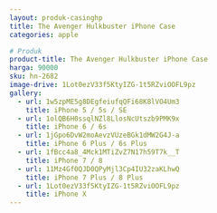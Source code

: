 ```yaml
---
layout: produk-casinghp
title: The Avenger Hulkbuster iPhone Case
categories: apple

# Produk
product-title: The Avenger Hulkbuster iPhone Case
harga: 90000
sku: hn-2682
image-drive: 1Lot0ezV33f5KtyIZG-1t5RZviOOFL9pz
gallery:
  - url: 1w5zpME5g8DEgfeiufqQFi68K8lVO4Um3
    title: iPhone 5 / 5s / SE
  - url: 1olQB6H0ssqlNZl8LlosNcUtszb9PMK9x
    title: iPhone 6 / 6s
  - url: 1jGpo6DvW2moAevzVUzeBGk1dMW2G4J-a
    title: iPhone 6 Plus / 6s Plus
  - url: 1fBcc4a8_4Mck1MTiZvZ7N17h59T7k__T
    title: iPhone 7 / 8
  - url: 11Mz4Gf0QJD0QPyMjl3Cp4IU32zaKLhwQ
    title: iPhone 7 Plus / 8 Plus
  - url: 1Lot0ezV33f5KtyIZG-1t5RZviOOFL9pz
    title: iPhone X
---
```

